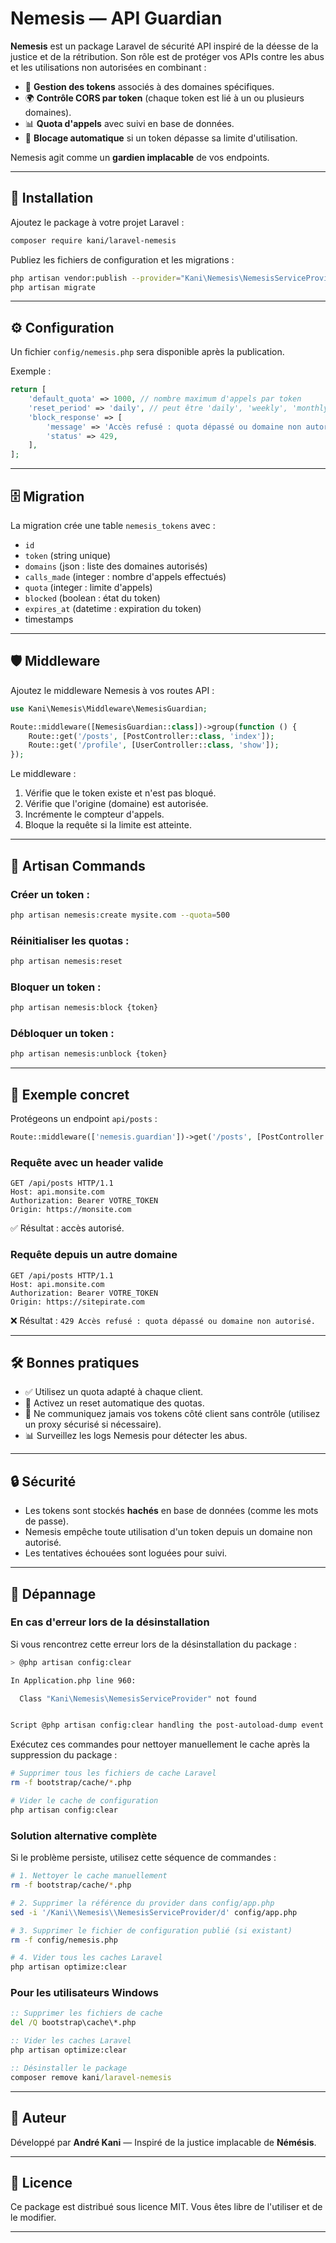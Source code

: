 # Nemesis — API Guardian

**Nemesis** est un package Laravel de sécurité API inspiré de la déesse de la justice et de la rétribution. Son rôle est de protéger vos APIs contre les abus et les utilisations non autorisées en combinant :

* 🔑 **Gestion des tokens** associés à des domaines spécifiques.
* 🌍 **Contrôle CORS par token** (chaque token est lié à un ou plusieurs domaines).
* 📊 **Quota d'appels** avec suivi en base de données.
* 🚨 **Blocage automatique** si un token dépasse sa limite d'utilisation.

Nemesis agit comme un **gardien implacable** de vos endpoints.

---

## 🚀 Installation

Ajoutez le package à votre projet Laravel :

```bash
composer require kani/laravel-nemesis
```

Publiez les fichiers de configuration et les migrations :

```bash
php artisan vendor:publish --provider="Kani\Nemesis\NemesisServiceProvider"
php artisan migrate
```

---

## ⚙️ Configuration

Un fichier `config/nemesis.php` sera disponible après la publication.

Exemple :

```php
return [
    'default_quota' => 1000, // nombre maximum d'appels par token
    'reset_period' => 'daily', // peut être 'daily', 'weekly', 'monthly'
    'block_response' => [
        'message' => 'Accès refusé : quota dépassé ou domaine non autorisé.',
        'status' => 429,
    ],
];
```

---

## 🗄️ Migration

La migration crée une table `nemesis_tokens` avec :

* `id`
* `token` (string unique)
* `domains` (json : liste des domaines autorisés)
* `calls_made` (integer : nombre d'appels effectués)
* `quota` (integer : limite d'appels)
* `blocked` (boolean : état du token)
* `expires_at` (datetime : expiration du token)
* timestamps

---

## 🛡️ Middleware

Ajoutez le middleware Nemesis à vos routes API :

```php
use Kani\Nemesis\Middleware\NemesisGuardian;

Route::middleware([NemesisGuardian::class])->group(function () {
    Route::get('/posts', [PostController::class, 'index']);
    Route::get('/profile', [UserController::class, 'show']);
});
```

Le middleware :

1. Vérifie que le token existe et n'est pas bloqué.
2. Vérifie que l'origine (domaine) est autorisée.
3. Incrémente le compteur d'appels.
4. Bloque la requête si la limite est atteinte.

---

## 🔧 Artisan Commands

### Créer un token :

```bash
php artisan nemesis:create mysite.com --quota=500
```

### Réinitialiser les quotas :

```bash
php artisan nemesis:reset
```

### Bloquer un token :

```bash
php artisan nemesis:block {token}
```

### Débloquer un token :

```bash
php artisan nemesis:unblock {token}
```

---

## 📌 Exemple concret

Protégeons un endpoint `api/posts` :

```php
Route::middleware(['nemesis.guardian'])->get('/posts', [PostController::class, 'index']);
```

### Requête avec un header valide

```http
GET /api/posts HTTP/1.1
Host: api.monsite.com
Authorization: Bearer VOTRE_TOKEN
Origin: https://monsite.com
```

✅ Résultat : accès autorisé.

### Requête depuis un autre domaine

```http
GET /api/posts HTTP/1.1
Host: api.monsite.com
Authorization: Bearer VOTRE_TOKEN
Origin: https://sitepirate.com
```

❌ Résultat : `429 Accès refusé : quota dépassé ou domaine non autorisé.`

---

## 🛠️ Bonnes pratiques

* ✅ Utilisez un quota adapté à chaque client.
* 🔄 Activez un reset automatique des quotas.
* 🔐 Ne communiquez jamais vos tokens côté client sans contrôle (utilisez un proxy sécurisé si nécessaire).
* 📊 Surveillez les logs Nemesis pour détecter les abus.

---

## 🔒 Sécurité

* Les tokens sont stockés **hachés** en base de données (comme les mots de passe).
* Nemesis empêche toute utilisation d'un token depuis un domaine non autorisé.
* Les tentatives échouées sont loguées pour suivi.

---

## 🚨 Dépannage

### En cas d'erreur lors de la désinstallation

Si vous rencontrez cette erreur lors de la désinstallation du package :

```bash
> @php artisan config:clear

In Application.php line 960:

  Class "Kani\Nemesis\NemesisServiceProvider" not found


Script @php artisan config:clear handling the post-autoload-dump event returned with error code 1
```

Exécutez ces commandes pour nettoyer manuellement le cache après la suppression du package :

```bash
# Supprimer tous les fichiers de cache Laravel
rm -f bootstrap/cache/*.php

# Vider le cache de configuration
php artisan config:clear

```

### Solution alternative complète

Si le problème persiste, utilisez cette séquence de commandes :

```bash
# 1. Nettoyer le cache manuellement
rm -f bootstrap/cache/*.php

# 2. Supprimer la référence du provider dans config/app.php
sed -i '/Kani\\Nemesis\\NemesisServiceProvider/d' config/app.php

# 3. Supprimer le fichier de configuration publié (si existant)
rm -f config/nemesis.php

# 4. Vider tous les caches Laravel
php artisan optimize:clear

```

### Pour les utilisateurs Windows

```cmd
:: Supprimer les fichiers de cache
del /Q bootstrap\cache\*.php

:: Vider les caches Laravel
php artisan optimize:clear

:: Désinstaller le package
composer remove kani/laravel-nemesis
```

---

## 👤 Auteur

Développé par **André Kani** — Inspiré de la justice implacable de **Némésis**.

---

## 📜 Licence

Ce package est distribué sous licence MIT. Vous êtes libre de l'utiliser et de le modifier.

---
